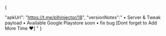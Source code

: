 {

"apkUrl": "https://t.me/plhinjector/18",
"versionNotes":"
• Server & Tweak payload
• Available Google Playstore soon
• fix bug
[Dont forget to Add More Time ♥️]
"
}

<!---
LIHOV8/LIHOV8 is a ✨ special ✨ repository because its `README.md` (this file) appears on your GitHub profile.
You can click the Preview link to take a look at your changes.
--->
